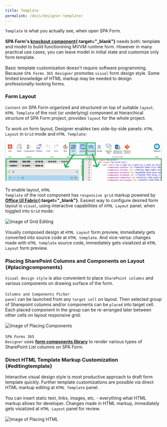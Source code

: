 ```yaml
---
title: Template
permalink: /docs/designer-template/
---
```

<code>Template</code> is what you actually see, when open SPA Form. 
<br/>
<br/>
<b>SPA Form's [knockout component](http://knockoutjs.com/documentation/component-overview.html){:target="_blank"}</b> needs both: template and model to build functionining MVVM runtime form. However in many practical use cases, you can leave model in initial state and customize only form template.
<br/>
<br/> 
Basic template customization doesn't require software programming. Because <code>SPA Forms 365 Designer</code> promotes <code>visual</code> form design style. Some limited knowledge of HTML markup may be needed to design professionally-looking forms.
<br/>


### Form Layout
<code>Content</code> on SPA Form organized and structured on top of suitable <code>layout</code>. <code>HTML Template</code> of the root (or underlying) component at hierarchical structure of SPA Form project, provides <code>layout</code> for the whole project.
<br/>
<br/>
To work on form layout, Designer enables two side-by-side panels: <code>HTML Layout</code> in <code>Grid</code> mode and <code>HTML Template</code>: 
<br/>
<br/>
![Image of Layout Ribbon](/img/form-ribbon-layout.png)
<br/>
<br/>
To enable layout, <code>HTML Template</code> of the root component has <code>responsive grid</code> markup powered by <b>[Office UI Fabric](https://dev.office.com/fabric){:target="_blank"}</b>. Easiest way to configure desired form layout is <code>visual</code>, using interactive capabilities of <code>HTML Layout</code> panel, when toggled into <code>Grid</code> mode: 
<br/>
<br/>
![Image of Grid Editing](/img/form-gridediting.gif)
<br/>
<br/>
Visually composed design at <code>HTML Layout</code> form preview, immediately gets converted into source code at <code>HTML template</code>. And vice-versa: changes made with <code>HTML template</code> source code, immediately gets visialized at <code>HTML Layout</code> form preview.

### Placing SharePoint Columns and Components on Layout {#placingcomponents}

<code>Visual design style</code> is also convenient to place <code>SharePoint columns</code> and various components on drawing surface of the form. 
<br/>
<br/>
<code>Columns and Components Picker panel</code> can be launched from any <code>target cell</code> on layout. Then selected group of Sharepoint columns and/or components can be <code>placed</code> into target cell. Each placed component in the group can be re-arranged later between other cells on layout responsive grid: 
<br/>
<br/>
![Image of Placing Components](/img/form-placingcomponents2.gif)
<br/>
<br/>
<code>SPA Forms 365 Designer</code> uses <b>[form components library](/docs/designer-syslibrary/#syscomponents)</b> to render various types of SharePoint List columns on SPA Form.
 
### Direct HTML Template Markup Customization {#editingtemplate}

Interactive visual design style is most productive approach to draft form template quickly. Further template customizations are possible via direct HTML markup editing at <code>HTML Template</code> panel. 
<br/>
<br/>
You can insert static text, links, images, etc. - everything what HTML markup allows for developer. Changes made in HTML markup, immediately gets visialized at <code>HTML Layout</code> panel for review. 
<br/>
<br/>
![Image of Placing HTML](/img/form-placinghtml.gif)

